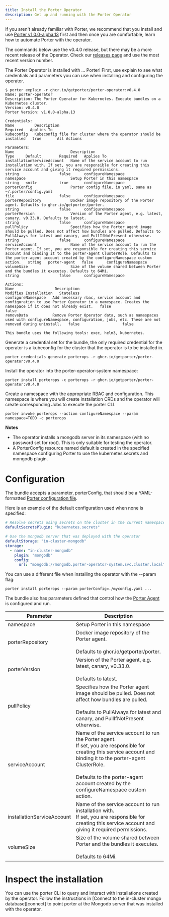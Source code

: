 ```yaml
---
title: Install the Porter Operator
description: Get up and running with the Porter Operator
---
```


If you aren't already familiar with Porter, we recommend that you install and use [Porter v1.0.0-alpha.13][install-porter] first and then once you are comfortable, learn how to automate Porter with the operator.

The commands below use the v0.4.0 release, but there may be a more recent release of the Operator.
Check our [releases page](https://github.com/getporter/operator/releases) and use the most recent version number.

The Porter Operator is installed with ... Porter!
First, use explain to see what credentials and parameters you can use when installing and configuring the operator.

```
$ porter explain -r ghcr.io/getporter/porter-operator:v0.4.0
Name: porter-operator
Description: The Porter Operator for Kubernetes. Execute bundles on a Kubernetes cluster.
Version: v0.4.0
Porter Version: v1.0.0-alpha.13

Credentials:
Name         Description                                                          Required   Applies To
kubeconfig   Kubeconfig file for cluster where the operator should be installed   true       All Actions

Parameters:
Name                         Description                                                                                                                                                                                                                                                 Type     Default        Required   Applies To
installationServiceAccount   Name of the service account to run installation with. If set, you are responsible for creating this service account and giving it required permissions.                                                                                                     string                  false      configureNamespace
namespace                    Setup Porter in this namespace                                                                                                                                                                                                                              string   <nil>          true       configureNamespace
porterConfig                 Porter config file, in yaml, same as ~/.porter/config.yaml                                                                                                                                                                                                  file                    false      configureNamespace
porterRepository             Docker image repository of the Porter agent. Defaults to ghcr.io/getporter/porter.                                                                                                                                                                          string                  false      configureNamespace
porterVersion                Version of the Porter agent, e.g. latest, canary, v0.33.0. Defaults to latest.                                                                                                                                                                              string                  false      configureNamespace
pullPolicy                   Specifies how the Porter agent image should be pulled. Does not affect how bundles are pulled. Defaults to PullAlways for latest and canary, and PullIfNotPresent otherwise.                                                                                string                  false      configureNamespace
serviceAccount               Name of the service account to run the Porter agent. If set, you are responsible for creating this service account and binding it to the porter-agent ClusterRole. Defaults to the porter-agent account created by the configureNamespace custom action.   string   porter-agent   false      configureNamespace
volumeSize                   Size of the volume shared between Porter and the bundles it executes. Defaults to 64Mi.                                                                                                                                                                     string                  false      configureNamespace

Actions:
Name                  Description                                                                                                                                        Modifies Installation   Stateless
configureNamespace   Add necessary rbac, service account and configuration to use Porter Operator in a namespace. Creates the namespace if it does not already exist.   false                   false
removeData           Remove Porter Operator data, such as namespaces used with configureNamespace, configuration, jobs, etc. These are not removed during uninstall.   false                   false

This bundle uses the following tools: exec, helm3, kubernetes.
```

Generate a credential set for the bundle, the only required credential for the operator is a kubeconfig for the cluster that the operator is to be installed in.
```
porter credentials generate porterops -r ghcr.io/getporter/porter-operator:v0.4.0
```

Install the operator into the porter-operator-system namespace:
```
porter install porterops -c porterops -r ghcr.io/getporter/porter-operator:v0.4.0
```

Create a namespace with the appropriate RBAC and configuration. This namespace is where you will create installation CRDs and the operator will create corresponding Jobs to execute the porter CLI.

```
porter invoke porterops --action configureNamespace --param namespace=TODO -c porterops
```

**Notes**
* The operator installs a mongodb server in its namespace (with no password set for root). This is only
  suitable for testing the operator.
* A PorterConfig resource named default is created in the specified namespace configuring Porter to use
  the kubernetes.secrets and mongodb plugin.

# Configuration

The bundle accepts a parameter, porterConfig, that should be a YAML-formatted [Porter configuration file](/configuration/).

Here is an example of the default configuration used when none is specified:

```yaml
# Resolve secrets using secrets on the cluster in the current namespace.
defaultSecretsPlugin: "kubernetes.secrets"

# Use the mongodb server that was deployed with the operator
defaultStorage: "in-cluster-mongodb"
storage:
  - name: "in-cluster-mongodb"
    plugin: "mongodb"
    config:
      url: "mongodb://mongodb.porter-operator-system.svc.cluster.local"
```

You can use a different file when installing the operator with the \--param flag:

```
porter install porterops --param porterConfig=./myconfig.yaml ...
```

The bundle also has parameters defined that control how the [Porter Agent] is configured and run.

| Parameter  | Description  |
|---|---|
| namespace  | Setup Porter in this namespace  |
| porterRepository  | Docker image repository of the Porter agent.<br/><br/>Defaults to ghcr.io/getporter/porter.  |
| porterVersion  | Version of the Porter agent, e.g. latest, canary, v0.33.0.<br/><br/>Defaults to latest.  |
| pullPolicy  | Specifies how the Porter agent image should be pulled. Does not affect how bundles are pulled.<br/><br/>Defaults to PullAlways for latest and canary, and PullIfNotPresent otherwise.  |
| serviceAccount  | Name of the service account to run the Porter agent.<br/>If set, you are responsible for creating this service account and binding it to the porter-agent ClusterRole.<br/><br/>Defaults to the porter-agent account created by the configureNamespace custom action.  |
| installationServiceAccount  | Name of the service account to run installation with.<br/>If set, you are responsible for creating this service account and giving it required permissions.  |
| volumeSize  | Size of the volume shared between Porter and the bundles it executes.<br/><br/>Defaults to 64Mi.  |


# Inspect the installation

You can use the porter CLI to query and interact with installations created by the operator.
Follow the instructions in [Connect to the in-cluster mongo database][connect] to point porter at the Mongodb server that was installed with the operator.

[install-porter]: https://github.com/getporter/porter/releases?q=v1.0.0&expanded=true
[Porter Agent]: /operator/file-formats/#agent-config
